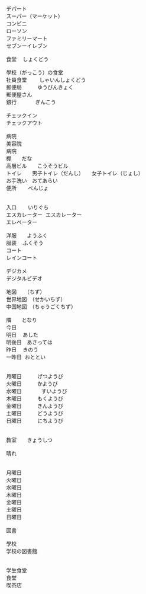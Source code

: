 <pre>
デパート
スーパー（マーケット）
コンビニ
ローソン
ファミリーマート
セブンーイレブン

食堂	しょくどう

學校（がっこう）の食堂
社員食堂	しゃいんしょくどう
郵便局　　　ゆうびんきょく
郵便屋さん
銀行		ぎんこう

チェックイン
チェックアウト

病院
美容院
病院
棚　　だな
高層ビル　　こうそうビル
トイレ　　男子トイレ（だんし）　　女子トイレ（じょし）
お手洗い　おてあらい
便所	　べんじょ


入口	　いりぐち
エスカレーター	エスカレーター
エレベーター　　

洋服　　ようふく
服装	ふくそう
コート
レインコート

デジカメ
デジタルビデオ

地図　　（ちず）
世界地図　（せかいちず）
中国地図　（ちゅうごくちず）

隣　　となり
今日
明日	あした
明後日　あさっては
昨日	きのう
一昨日	おととい


月曜日		げつようび
火曜日		かようび
水曜日　　	すいようび
木曜日		もくようび
金曜日		きんようび
土曜日		どうようび
日曜日		にちようび


教室　　きょうしつ

晴れ　


月曜日
火曜日
水曜日　　
木曜日
金曜日
土曜日
日曜日

図書

學校
学校の図書館


学生食堂
食堂
喫茶店

</pre>

